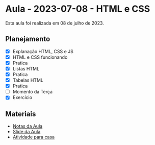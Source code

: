 # Aula - 2023-07-08 - HTML e CSS

Esta aula foi realizada em 08 de julho de 2023.

## Planejamento

- [x] Explanação HTML, CSS e JS
- [x] HTML e CSS funcionando
- [x] Pratica
- [x] Listas HTML
- [x] Pratica
- [x] Tabelas HTML
- [x] Pratica
- [ ] Momento da Terça
- [x] Exercício

## Materiais

- [Notas da Aula](./notas.md)
- [Slide da Aula](./slides.pdf)
- [Atividade para casa](./atividade.md)
